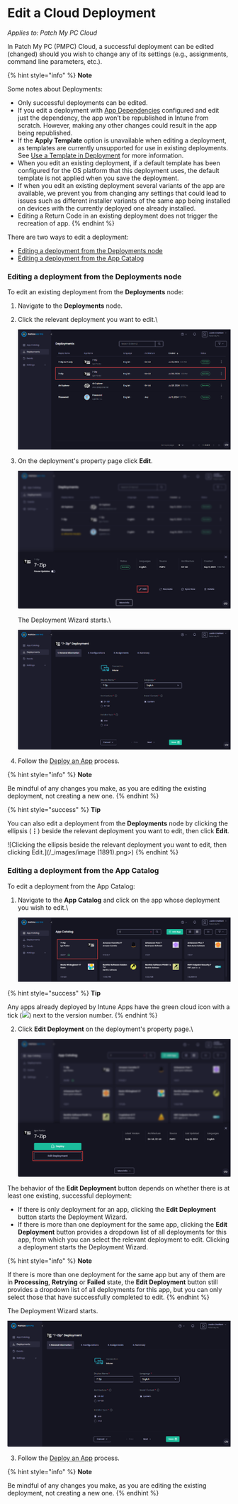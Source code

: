 # Edit a Cloud Deployment

_Applies to: Patch My PC Cloud_

In Patch My PC (PMPC) Cloud, a successful deployment can be edited (changed) should you wish to change any of its settings (e.g., assignments, command line parameters, etc.).

{% hint style="info" %}
**Note**

Some notes about Deployments:

* Only successful deployments can be edited.
* If you edit a deployment with [App Dependencies](../deploying-an-app-using-cloud/cloud-configurations-deployment-tab/dependencies-deployments.md) configured and edit just the dependency, the app won’t be republished in Intune from scratch. However, making any other changes could result in the app being republished.
* If the **Apply Template** option is unavailable when editing a deployment, as templates are currently unsupported for use in existing deployments. See [Use a Template in Deployment](../use-a-template-in-cloud-deployments.md) for more information.
* When you edit an existing deployment, if a default template has been configured for the OS platform that this deployment uses, the default template is not applied when you save the deployment.
* If when you edit an existing deployment several variants of the app are available, we prevent you from changing any settings that could lead to issues such as different installer variants of the same app being installed on devices with the currently deployed one already installed.
* Editing a Return Code in an existing deployment does not trigger the recreation of app.
{% endhint %}

There are two ways to edit a deployment:

* [Editing a deployment from the Deployments node](edit-a-cloud-deployment.md#editing-a-deployment-from-the-deployments-node)
* [Editing a deployment from the App Catalog](edit-a-cloud-deployment.md#editing-a-deployment-from-the-app-catalog)

### Editing a deployment from the Deployments node

To edit an existing deployment from the **Deployments** node:

1. Navigate to the **Deployments** node.
2.  Click the relevant deployment you want to edit.\\

    ![Clicking the relevant deployment you want to edit.](<../../../.gitbook/assets/image-(1887) (1).png>)
3.  On the deployment's property page click **Edit**.

    ![Clicking "Edit" on the deployment's property page.](<../../../.gitbook/assets/image-(2010) (1).png>)

    The Deployment Wizard starts.\\

    ![Deployment Wizard starting.](<../../../.gitbook/assets/image-(1889) (1).png>)
4. Follow the [Deploy an App](../deploying-an-app-using-cloud/) process.

{% hint style="info" %}
**Note**

Be mindful of any changes you make, as you are editing the existing deployment, not creating a new one.
{% endhint %}

{% hint style="success" %}
**Tip**

You can also edit a deployment from the **Deployments** node by clicking the ellipsis (**⋮**) beside the relevant deployment you want to edit, then click **Edit**.

!\[Clicking the ellipsis beside the relevant deployment you want to edit, then clicking Edit.]\(/\_images/image (1891).png>)
{% endhint %}

### Editing a deployment from the App Catalog

To edit a deployment from the App Catalog:

1.  Navigate to the **App Catalog** and click on the app whose deployment you wish to edit.\\

    ![Navigating to the App Catalog and locating the app whose deployment you wish to edit.](<../../../.gitbook/assets/image-(1884) (1).png>)

{% hint style="success" %}
**Tip**

Any apps already deployed by Intune Apps have the green cloud icon with a tick (![](../../../_images/image-\(1883\).png%3E)) next to the version number.
{% endhint %}

2.  Click **Edit Deployment** on the deployment's property page.\\

    ![Clicking "Edit Deployment" on the deployment's property page.](<../../../.gitbook/assets/image-(2011) (1).png>)

The behavior of the **Edit Deployment** button depends on whether there is at least one existing, successful deployment:

* If there is only deployment for an app, clicking the **Edit Deployment** button starts the Deployment Wizard.
* If there is more than one deployment for the same app, clicking the **Edit Deployment** button provides a dropdown list of all deployments for this app, from which you can select the relevant deployment to edit. Clicking a deployment starts the Deployment Wizard.

{% hint style="info" %}
**Note**

If there is more than one deployment for the same app but any of them are in **Processing**, **Retrying** or **Failed** state, the **Edit Deployment** button still provides a dropdown list of all deployments for this app, but you can only select those that have successfully completed to edit.
{% endhint %}

The Deployment Wizard starts.

![Deployment Wizard starting.](<../../../.gitbook/assets/image-(1889) (1).png>)

3. Follow the [Deploy an App](../deploying-an-app-using-cloud/) process.

{% hint style="info" %}
**Note**

Be mindful of any changes you make, as you are editing the existing deployment, not creating a new one.
{% endhint %}
